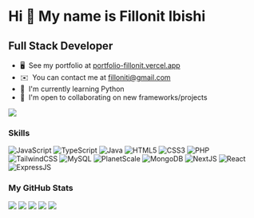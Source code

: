Hi 👋 My name is Fillonit Ibishi
================================
Full Stack Developer
--------------------------------

* 🖥️  See my portfolio at [portfolio-fillonit.vercel.app](https://portfolio-fillonit.vercel.app/)
* ✉️  You can contact me at [filloniti@gmail.com](mailto:filloniti@gmail.com)
* 🧠  I'm currently learning Python
* 🤝  I'm open to collaborating on new frameworks/projects


<img  src="https://hits.seeyoufarm.com/api/count/incr/badge.svg?url=https%3A%2F%2Fgithub.com%2Ffillonit&count_bg=%2379C83D&title_bg=%23555555&icon=github.svg&icon_color=%23E7E7E7&title=views&edge_flat=false"/>

### Skills

<p align="left">
  <img src="https://img.shields.io/badge/javascript-%23323330.svg?style=for-the-badge&logo=javascript&logoColor=%23F7DF1E" alt="JavaScript" />
  <img src="https://img.shields.io/badge/typescript-%23007ACC.svg?style=for-the-badge&logo=typescript&logoColor=white" alt="TypeScript" />
  <img src="https://img.shields.io/badge/java-%23ED8B00.svg?style=for-the-badge&logo=openjdk&logoColor=white" alt="Java" />
  <img src="https://img.shields.io/badge/html5-%23E34F26.svg?style=for-the-badge&logo=html5&logoColor=white" alt="HTML5" />
  <img src="https://img.shields.io/badge/css3-%231572B6.svg?style=for-the-badge&logo=css3&logoColor=white" alt="CSS3" />
  <img src="https://img.shields.io/badge/php-%23777BB4.svg?style=for-the-badge&logo=php&logoColor=white" alt="PHP" />
  <img src="https://img.shields.io/badge/tailwindcss-%2338B2AC.svg?style=for-the-badge&logo=tailwind-css&logoColor=white" alt="TailwindCSS" />
  <img src="https://img.shields.io/badge/mysql-%2300f.svg?style=for-the-badge&logo=mysql&logoColor=white" alt="MySQL" />
  <img src="https://img.shields.io/badge/planetscale-%23000000.svg?style=for-the-badge&logo=planetscale&logoColor=white" alt="PlanetScale" />
  <img src="https://img.shields.io/badge/MongoDB-%234ea94b.svg?style=for-the-badge&logo=mongodb&logoColor=white" alt="MongoDB" />
  <img src="https://img.shields.io/badge/Next-black?style=for-the-badge&logo=next.js&logoColor=white" alt="NextJS" />
  <img src="https://img.shields.io/badge/react-%2320232a.svg?style=for-the-badge&logo=react&logoColor=%2361DAFB" alt="React" />
  <img src="https://img.shields.io/badge/express.js-%23404d59.svg?style=for-the-badge&logo=express&logoColor=%2361DAFB" alt="ExpressJS" />
</p>



### My GitHub Stats

![](http://github-profile-summary-cards.vercel.app/api/cards/profile-details?username=fillonit&theme=aura_dark)
![](http://github-profile-summary-cards.vercel.app/api/cards/repos-per-language?username=fillonit&theme=aura_dark)
![](http://github-profile-summary-cards.vercel.app/api/cards/most-commit-language?username=fillonit&theme=aura_dark)
![](http://github-profile-summary-cards.vercel.app/api/cards/stats?username=fillonit&theme=aura_dark)
![](http://github-profile-summary-cards.vercel.app/api/cards/productive-time?username=fillonit&theme=aura_dark&utcOffset=8)


